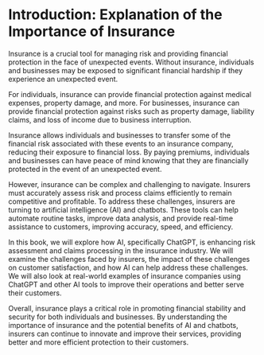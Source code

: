 Introduction: Explanation of the Importance of Insurance
========================================================

Insurance is a crucial tool for managing risk and providing financial protection in the face of unexpected events. Without insurance, individuals and businesses may be exposed to significant financial hardship if they experience an unexpected event.

For individuals, insurance can provide financial protection against medical expenses, property damage, and more. For businesses, insurance can provide financial protection against risks such as property damage, liability claims, and loss of income due to business interruption.

Insurance allows individuals and businesses to transfer some of the financial risk associated with these events to an insurance company, reducing their exposure to financial loss. By paying premiums, individuals and businesses can have peace of mind knowing that they are financially protected in the event of an unexpected event.

However, insurance can be complex and challenging to navigate. Insurers must accurately assess risk and process claims efficiently to remain competitive and profitable. To address these challenges, insurers are turning to artificial intelligence (AI) and chatbots. These tools can help automate routine tasks, improve data analysis, and provide real-time assistance to customers, improving accuracy, speed, and efficiency.

In this book, we will explore how AI, specifically ChatGPT, is enhancing risk assessment and claims processing in the insurance industry. We will examine the challenges faced by insurers, the impact of these challenges on customer satisfaction, and how AI can help address these challenges. We will also look at real-world examples of insurance companies using ChatGPT and other AI tools to improve their operations and better serve their customers.

Overall, insurance plays a critical role in promoting financial stability and security for both individuals and businesses. By understanding the importance of insurance and the potential benefits of AI and chatbots, insurers can continue to innovate and improve their services, providing better and more efficient protection to their customers.
